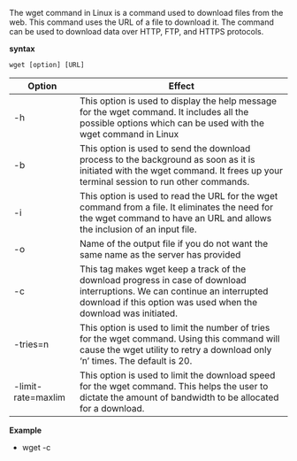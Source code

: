 The wget command in Linux is a command used to download files from the web. This command uses the URL of a file to download it. The command can be used to download data over HTTP, FTP, and HTTPS protocols.

**syntax**
```
wget [option] [URL]
```

Option	|Effect
--------|------
-h	|This option is used to display the help message for the wget command. It includes all the possible options which can be used with the wget command in Linux
-b	|This option is used to send the download process to the background as soon as it is initiated with the wget command. It frees up your terminal session to run other commands.
-i	|This option is used to read the URL for the wget command from a file. It eliminates the need for the wget command to have an URL and allows the inclusion of an input file. 
-o	|Name of the output file if you do not want the same name as the server has provided
-c	|This tag makes wget keep a track of the download progress in case of download interruptions. We can continue an interrupted download if this option was used when the download was initiated.
-tries=n	|This option is used to limit the number of tries for the wget command. Using this command will cause the wget utility to retry a download only ‘n’ times. The default is 20.
-limit-rate=maxlim	|This option is used to limit the download speed for the wget command. This helps the user to dictate the amount of bandwidth to be allocated for a download.

**Example**
- wget -c <file URL>
